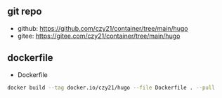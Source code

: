 ## git repo
  - github: https://github.com/czy21/container/tree/main/hugo
  - gitee: https://gitee.com/czy21/container/tree/main/hugo
## dockerfile
- Dockerfile
```bash
docker build --tag docker.io/czy21/hugo --file Dockerfile . --pull
```